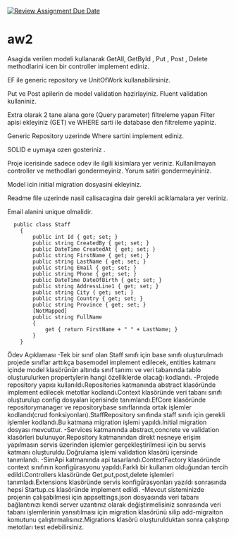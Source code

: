 [![Review Assignment Due Date](https://classroom.github.com/assets/deadline-readme-button-24ddc0f5d75046c5622901739e7c5dd533143b0c8e959d652212380cedb1ea36.svg)](https://classroom.github.com/a/iGZu94G3)
# aw2

Asagida verilen modeli kullanarak GetAll, GetById , Put , Post , Delete methodlarini icen bir controller implement ediniz. 

EF ile generic repository ve UnitOfWork kullanabilirsiniz.

Put  ve Post apilerin de model validation hazirlayiniz.  Fluent validation kullaniniz. 

Extra olarak 2 tane alana gore (Query parameter) filtreleme yapan Filter apisi ekleyiniz (GET) ve WHERE sarti ile database den filtreleme yapiniz. 

Generic Repository uzerinde Where sartini implement ediniz. 

SOLID e uymaya ozen gosteriniz . 

Proje icerisinde sadece odev ile ilgili kisimlara yer veriniz. Kullanilmayan controller ve methodlari gondermeyiniz. Yorum satiri gondermeyininiz.

Model icin initial migration dosyasini ekleyiniz. 

Readme file uzerinde nasil calisacagina dair gerekli aciklamalara yer veriniz. 

Email alanini unique olmalidir. 

```
  public class Staff  
    { 
        public int Id { get; set; } 
        public string CreatedBy { get; set; } 
        public DateTime CreatedAt { get; set; } 
        public string FirstName { get; set; } 
        public string LastName { get; set; } 
        public string Email { get; set; } 
        public string Phone { get; set; } 
        public DateTime DateOfBirth { get; set; } 
        public string AddressLine1 { get; set; } 
        public string City { get; set; } 
        public string Country { get; set; } 
        public string Province { get; set; } 
        [NotMapped] 
        public string FullName 
        { 
            get { return FirstName + " " + LastName; } 
        } 
    }
```
Ödev Açıklaması
-Tek bir sınıf olan Staff sınıfı için base sınıfı oluşturulmadı projede sınıflar arttıkça basemodel implement edilecek, entities katmanı içinde model klasörünün altında sınıf tanımı ve veri tabanında tablo oluşturulurken propertylerin hangi özelliklerde olacağı kodlandı.
-Projede repository yapısı kullanıldı.Repositories katmanında abstract klasöründe implement edilecek metotlar kodlandı.Context klasöründe veri tabanı sınıfı oluşturulup config dosyaları içerisinde tanımlandı.EfCore klasöründe repositorymanager ve repositorybase sınıflarında ortak işlemler kodlandı(crud fonksiyonları).StaffRepository sınıfında staff sınıfı için gerekli işlemler kodlandı.Bu katmana migration işlemi yapıldı.İnitial migration dosyası mevcuttur.
-Services katmanında abstract,concrete ve validation klasörleri bulunuyor.Repository katmanından direkt nesneye erişim yapılmasın servis üzerinden işlemler gerçekleştirilmesi için bu servis katmanı oluşturuldu.Doğrulama işlemi validation klasörü içersinde tanımlandı.
-SimApi katmanında api tasarlandı.ContextFactory klasöründe context sınıfının konfigürasyonu yapıldı.Farklı bir kullanım olduğundan tercih edildi.Controllers klasöründe Get,put,post,delete işlemleri tanımladı.Extensions klasöründe servis konfigürasyonları yazıldı sonrasında hepsi Startup.cs klasöründe implement edildi.
-Mevcut sisteminizde projenin çalışabilmesi için appsettings.json dosyasında veri tabanı bağlantınızı kendi server uzantınız olarak değiştirmelisiniz sonrasında veri tabanı işlemlerinin yansıtılması için migration klasörünü silip add-migraiton komutunu çalıştırmalısınız.Migrations klasörü oluşturulduktan sonra çalıştırıp metotları test edebilirsiniz.
